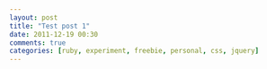 ```yaml
---
layout: post
title: "Test post 1"
date: 2011-12-19 00:30
comments: true
categories: [ruby, experiment, freebie, personal, css, jquery]
---
```

